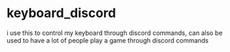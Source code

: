 # keyboard_discord
i use this to control my keyboard through discord commands, can also be used to have a lot of people play a game through discord commands
